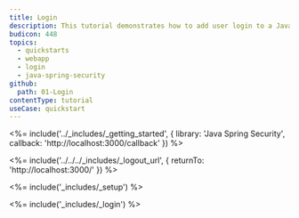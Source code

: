 ```yaml
---
title: Login
description: This tutorial demonstrates how to add user login to a Java Spring Security web application.
budicon: 448
topics:
  - quickstarts
  - webapp
  - login
  - java-spring-security
github:
  path: 01-Login
contentType: tutorial
useCase: quickstart
---
```

<%= include('../_includes/_getting_started', { library: 'Java Spring Security', callback: 'http://localhost:3000/callback' }) %>

<%= include('../../../_includes/_logout_url', { returnTo: 'http://localhost:3000/' }) %>

<%= include('_includes/_setup') %>

<%= include('_includes/_login') %>
